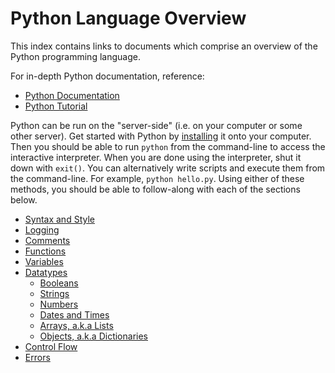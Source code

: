 # Python Language Overview

This index contains links to documents which comprise an overview of the Python programming language.

For in-depth Python documentation, reference:

  + [Python Documentation](https://docs.python.org/3/reference/index.html)
  + [Python Tutorial](https://docs.python.org/3/tutorial/index.html)

Python can be run on the "server-side" (i.e. on your computer or some other server). Get started with Python by [installing](installation.md) it onto your computer. Then you should be able to run `python` from the command-line to access the interactive interpreter. When you are done using the interpreter, shut it down with `exit()`. You can alternatively write scripts and execute them from the command-line. For example, `python hello.py`. Using either of these methods, you should be able to follow-along with each of the sections below.

  + [Syntax and Style](syntax-and-style.md)
  + [Logging](logging.md)
  + [Comments](commends.md)
  + [Functions](functions.md)
  + [Variables](variables.md)
  + [Datatypes](datatypes.md)
    + [Booleans](datatypes/booleans.md)
    + [Strings](datatypes/strings.md)
    + [Numbers](datatypes/numbers.md)
    + [Dates and Times](/datatypes/dates-and-times.md)
    + [Arrays, a.k.a Lists](datatypes/lists.md)
    + [Objects, a.k.a Dictionaries](datatypes/dictionaries.md)
  + [Control Flow](/control-flow.md)
  + [Errors](/errors.md)
